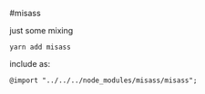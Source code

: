 #misass

just some mixing

`yarn add misass`

include as:

`@import "../../../node_modules/misass/misass";`